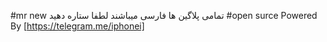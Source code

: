 #mr new
تمامی پلاگین ها فارسی میباشند
لطفا ستاره دهید
 #open surce
Powered By [https://telegram.me/iphonei]

